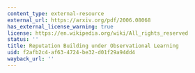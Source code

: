 ```yaml
---
content_type: external-resource
external_url: https://arxiv.org/pdf/2006.08068
has_external_license_warning: true
license: https://en.wikipedia.org/wiki/All_rights_reserved
status: ''
title: Reputation Building under Observational Learning
uid: f2afb2c4-af63-4724-be32-d01f29a94dd4
wayback_url: ''
---
```

